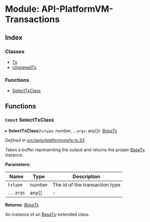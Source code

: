 # Module: API-PlatformVM-Transactions

## Index

### Classes

- [Tx](../classes/api_platformvm_transactions.tx)
- [UnsignedTx](../classes/api_platformvm_transactions.unsignedtx)

### Functions

- [SelectTxClass](api_platformvm_transactions#const-selecttxclass)

## Functions

### `Const` SelectTxClass

▸ **SelectTxClass**(`txtype`: number, ...`args`: any[]): _[BaseTx](../classes/api_platformvm_basetx.basetx)_

_Defined in [src/apis/platformvm/tx.ts:33](https://github.com/chain4travel/caminojs/blob/3883166/src/apis/platformvm/tx.ts#L33)_

Takes a buffer representing the output and returns the proper [BaseTx](../classes/api_avm_basetx.basetx) instance.

**Parameters:**

| Name      | Type   | Description                    |
| --------- | ------ | ------------------------------ |
| `txtype`  | number | The id of the transaction type |
| `...args` | any[]  | -                              |

**Returns:** _[BaseTx](../classes/api_platformvm_basetx.basetx)_

An instance of an [BaseTx](../classes/api_avm_basetx.basetx)-extended class.
